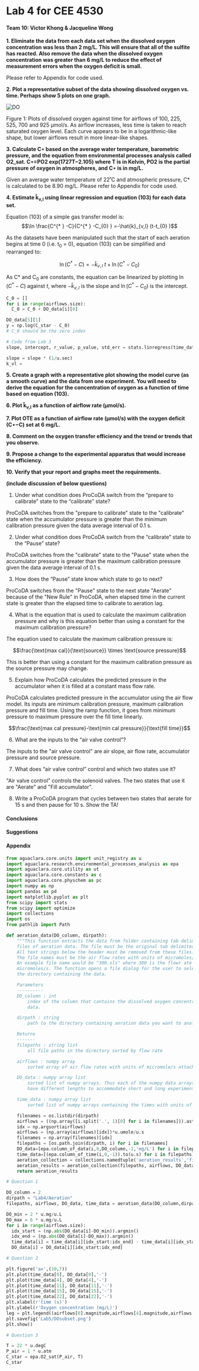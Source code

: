 # Lab 4 for CEE 4530

#### Team 10: Victor Khong & Jacqueline Wong ####

<b> 1. Eliminate the data from each data set when the dissolved oxygen concentration was less than 2 mg/L. This will ensure that all of the sulfite has reacted. Also remove the data when the dissolved oxygen concentration was greater than 6 mg/L to reduce the effect of measurement errors when the oxygen deficit is small.</b>

Please refer to Appendix for code used.

<b> 2. Plot a representative subset of the data showing dissolved oxygen vs. time. Perhaps show 5 plots on one graph.</b>

![DO](https://raw.githubusercontent.com/lw583/CEE4530/master/Lab4/DOsubset.png)

Figure 1: Plots of dissolved oxygen against time for airflows of 100, 225, 525, 700 and 925 µmol/s. As airflow increases, less time is taken to reach saturated oxygen level. Each curve appears to be in a logarithmic-like shape, but lower airflows result in more linear-like shapes.

<b> 3. Calculate C⋆ based on the average water temperature, barometric pressure, and the equation from environmental processes analysis called O2_sat. C⋆=PO2 exp(1727T−2.105) where T is in Kelvin, PO2 is the partial pressure of oxygen in atmospheres, and C⋆ is in mg/L.</b>

Given an average water temperature of 22˚C and atmospheric pressure, C* is calculated to be 8.90 mg/L. Please refer to Appendix for code used.

<b> 4. Estimate k̂<sub>v,l</sub> using linear regression and equation (103) for each data set.</b>

Equation (103) of a simple gas transfer model is:
$$\ln \frac{C^{* } -C}{C^{* } -C_{0} } =-\hat{k}_{v,l} (t-t_{0} )$$

As the datasets have been manipulated such that the start of each aeration begins at time 0 (i.e. t<sub>0</sub> = 0), equation (103) can be simplified and rearranged to:

$$\ln (C^{* } -C) =-\hat{k}_{v,l}\text{ }t + \ln(C^{* } -C_{0}) $$

As C* and C<sub>0</sub> are constants, the equation can be linearized by plotting $\ln (C^{* } -C)$ against $t$, where $-\hat{k}_{v,l}$ is the slope and $\ln(C^{* } -C_{0})$ is the intercept.

```python
C_0 = []
for i in range(airflows.size):
  C_0 = C_0 + DO_data[i][0]

DO_data[5][1]
y = np.log(C_star - C_0)
# C_0 should be the zero index

# Code from Lab 3
slope, intercept, r_value, p_value, std_err = stats.linregress(time_data[], y))

slope = slope * (1/u.sec)
k_vl =
```

<b> 5. Create a graph with a representative plot showing the model curve (as a smooth curve) and the data from one experiment. You will need to derive the equation for the concentration of oxygen as a function of time based on equation (103).</b>

<b> 6. Plot k̂<sub>v,l</sub> as a function of airflow rate (μmol/s).</b>

<b> 7. Plot OTE as a function of airflow rate (μmol/s) with the oxygen deficit (C⋆−C) set at 6 mg/L.</b>

<b> 8. Comment on the oxygen transfer efficiency and the trend or trends that you observe.</b>

<b> 9. Propose a change to the experimental apparatus that would increase the efficiency.</b>

<b> 10. Verify that your report and graphs meet the requirements.</b>

<b> (include discussion of below questions) </b>

1. Under what condition does ProCoDA switch from the “prepare to calibrate” state to the “calibrate” state?

ProCoDA switches from the "prepare to calibrate" state to the "calibrate" state when the accumulator pressure is greater than the minimum calibration pressure given the data average interval of 0.1 s.

2. Under what condition does ProCoDA switch from the “calibrate” state to the “Pause” state?

ProCoDA switches from the "calibrate" state to the "Pause" state when the accumulator pressure is greater than the maximum calibration pressure given the data average interval of 0.1 s.

3. How does the “Pause” state know which state to go to next?

ProCoDA switches from the "Pause" state to the next state "Aerate" because of the "New Rule" in ProCoDA, when elapsed time in the current state is greater than the elapsed time to calibrate to aeration lag.

4. What is the equation that is used to calculate the maximum calibration pressure and why is this equation better than using a constant for the maximum calibration pressure?

The equation used to calculate the maximum calibration pressure is:

$$\frac{\text{max cal}}{\text{source}} \times \text{source pressure}$$

This is better than using a constant for the maximum calibration pressure as the source pressure may change.

5. Explain how ProCoDA calculates the predicted pressure in the accumulator when it is filled at a constant mass flow rate.

ProCoDA calculates predicted pressure in the accumulator using the air flow model. Its inputs are minimum calibration pressure, maximum calibration pressure and fill time. Using the ramp function, it goes from minimum pressure to maximum pressure over the fill time linearly.

$$\frac{\text{max cal pressure}-\text{min cal pressure}}{\text{fill time}}$$

6. What are the inputs to the “air valve control”?

The inputs to the "air valve control" are air slope, air flow rate, accumulator pressure and source pressure.

7. What does “air valve control” control and which two states use it?

"Air valve control" controls the solenoid valves. The two states that use it are "Aerate" and "Fill accumulator".

8. Write a ProCoDA program that cycles between two states that aerate for 15 s and then pause for 10 s. Show the TA!

#### Conclusions ####

#### Suggestions ####

#### Appendix ####

```python
from aguaclara.core.units import unit_registry as u
import aguaclara.research.environmental_processes_analysis as epa
import aguaclara.core.utility as ut
import aguaclara.core.constants as c
import aguaclara.core.physchem as pc
import numpy as np
import pandas as pd
import matplotlib.pyplot as plt
from scipy import stats
from scipy import optimize
import collections
import os
from pathlib import Path

def aeration_data(DO_column, dirpath):
    """This function extracts the data from folder containing tab delimited
    files of aeration data. The file must be the original tab delimited file.
    All text strings below the header must be removed from these files.
    The file names must be the air flow rates with units of micromoles/s.
    An example file name would be "300.xls" where 300 is the flowr ate in
    micromoles/s. The function opens a file dialog for the user to select
    the directory containing the data.

    Parameters
    ----------
    DO_column : int
        index of the column that contains the dissolved oxygen concentration
        data.

    dirpath : string
        path to the directory containing aeration data you want to analyze

    Returns
    -------
    filepaths : string list
        all file paths in the directory sorted by flow rate

    airflows : numpy array
        sorted array of air flow rates with units of micromole/s attached

    DO_data : numpy array list
        sorted list of numpy arrays. Thus each of the numpy data arrays can
        have different lengths to accommodate short and long experiments

    time_data : numpy array list
        sorted list of numpy arrays containing the times with units of seconds"""

    filenames = os.listdir(dirpath)
    airflows = ((np.array([i.split('.', 1)[0] for i in filenames])).astype(np.float32))
    idx = np.argsort(airflows)
    airflows = (np.array(airflows)[idx])*u.umole/u.s
    filenames = np.array(filenames)[idx]
    filepaths = [os.path.join(dirpath, i) for i in filenames]
    DO_data=[epa.column_of_data(i,0,DO_column,-1,'mg/L') for i in filepaths]
    time_data=[(epa.column_of_time(i,0,-1)).to(u.s) for i in filepaths]
    aeration_collection = collections.namedtuple('aeration_results','filepaths airflows DO_data time_data')
    aeration_results = aeration_collection(filepaths, airflows, DO_data, time_data)
    return aeration_results

# Question 1

DO_column = 2
dirpath = "Lab4/Aeration"
filepaths, airflows, DO_data, time_data = aeration_data(DO_column,dirpath)

DO_min = 2 * u.mg/u.L
DO_max = 6 * u.mg/u.L
for i in range(airflows.size):
  idx_start = (np.abs(DO_data[i]-DO_min)).argmin()
  idx_end = (np.abs(DO_data[i]-DO_max)).argmin()
  time_data[i] = time_data[i][idx_start:idx_end] - time_data[i][idx_start]
  DO_data[i] = DO_data[i][idx_start:idx_end]

# Question 2

plt.figure('ax',(10,7))
plt.plot(time_data[0], DO_data[0],'-')
plt.plot(time_data[4], DO_data[4],'-')
plt.plot(time_data[11], DO_data[11],'-')
plt.plot(time_data[15], DO_data[15],'-')
plt.plot(time_data[22], DO_data[22],'-')
plt.xlabel(r'time (s)')
plt.ylabel(r'Oxygen concentration (mg/L)')
leg = plt.legend((airflows[0].magnitude,airflows[4].magnitude,airflows[11].magnitude,airflows[15].magnitude,airflows[22].magnitude), loc='best')
plt.savefig('Lab5/DOsubset.png')
plt.show()

# Question 3

T = 22 * u.degC
P_air = 1 * u.atm
C_star = epa.O2_sat(P_air, T)
C_star
```
